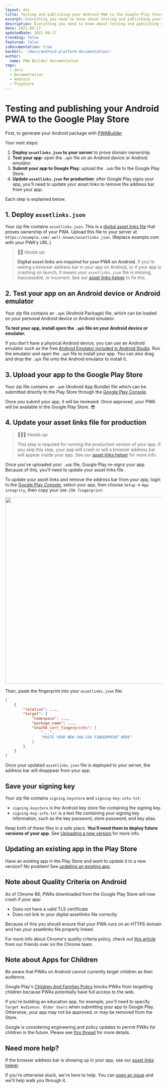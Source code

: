 ```yaml
---
layout: doc
title: Testing and publishing your Android PWA to the Google Play Store
excerpt: Everything you need to know about testing and publishing your Android PWA to the Google Play Store
description: Everything you need to know about testing and publishing your Android PWA to the Google Play Store
date: 2021-09-17
updatedDate: 2021-09-17
trending: false
featured: false
isDocumentation: true
backUrl: '/docs/android-platform-documentation/'
author:
  name: PWA Builder documentation
tags:
  - docs
  - Documentation
  - Android
  - PlayStore
---
```


# Testing and publishing your Android PWA to the Google Play Store

First, to generate your Android package with [PWABuilder](https://www.pwabuilder.com)

Your next steps:
1. **Deploy `assetlinks.json` to your server** to prove domain ownership.
2. **Test your app**: open the `.apk` file on an Android device or Android emulator.
3. **Submit your app to Google Play**: upload the `.aab` file to the Google Play Store.
4. **Update `assetlinks.json` for production**: after Google Play signs your app, you'll need to update your asset links to remove the address bar from your app.

Each step is explained below.

## 1. Deploy `assetlinks.json`

Your zip file contains `assetlinks.json`. This is a [digital asset links file](https://developers.google.com/web/updates/2019/08/twas-quickstart#creating-your-asset-link-file) that proves ownership of your PWA. Upload this file to your server at `https://example.com/.well-known/assetlinks.json`. (Replace example.com with your PWA's URL.)

> 💁‍♂️ *Heads up*: 
> 
> **Digital asset links are required for your PWA on Android**. If you're seeing a browser address bar in your app on Android, or if your app is crashing on launch, it means your `assetlinks.json` file is missing, inaccessible, or incorrect. See our [asset links helper](/Asset-links.md) to fix this.

## 2. Test your app on an Android device or Android emulator
Your zip file contains an `.apk` (Android Package) file, which can be loaded on your personal Android device or Android emulator.

**To test your app, install open the `.apk` file on your Android device or emulator.**

If you don't have a physical Android device, you can use an Android emulator such as the free [Android Emulator included in Android Studio](https://developer.android.com/studio/run/emulator). Run the emulator and open the `.apk` file to install your app. You can also drag and drop the `.apk` file onto the Android emulator to install it.

## 3. Upload your app to the Google Play Store

Your zip file contains an `.aab` (Android App Bundle) file which can be submitted directly to the Play Store through the [Google Play Console](https://developer.android.com/distribute/console).

Once you submit your app, it will be reviewed. Once approved, your PWA will be available in the Google Play Store. 😎

## 4. Update your asset links file for production

> 💁🏽‍♀️ *Heads up*: 
> 
> This step is required for running the production version of your app. If you skip this step, your app will crash or will a browser address bar will appear inside your app. See our [asset links helper](/Asset-links.md#validate-your-assetlinksjson-file) for more info.

Once you've uploaded your `.aab` file, Google Play re-signs your app. Because of this, you'll need to update your asset links file.

To update your asset links and remove the address bar from your app, login to the [Google Play Console](https://developer.android.com/distribute/console), select your app, then choose `Setup` -> `App integrity`, then copy your `SHA-256 fingerprint`:

<img src="/static/google-play-signing.png" width="600px" />

Then, paste the fingerprint into your `assetlinks.json` file:

```json
[
    {
        "relation": ...,
        "target": {
            "namespace": ...,
            "package_name": ...,
            "sha256_cert_fingerprints": [
                "...",
                "PASTE YOUR NEW SHA-256 FINGERPRINT HERE"
            ]
        }
    }
]
```

Once your updated `assetlinks.json` file is deployed to your server, the address bar will disappear from your app.

## Save your signing key

Your zip file contains `signing.keystore` and `signing-key-info.txt`:

- `signing.keystore` is the Android key store file containing the signing key.
- `signing-key-info.txt` is a text file containing your signing key information, such as the key password, store password, and key alias.

Keep both of these files in a safe place. **You'll need them to deploy future versions of your app.** See [Uploading a new version](#uploading-a-new-version) for more info.

## Updating an existing app in the Play Store

Have an existing app in the Play Store and want to update it to a new version? No problem! See [updating an existing app](/docs/android/updating-your-existing-app).

## Note about Quality Criteria on Android

As of Chrome 86, PWAs downloaded from the Google Play Store will now crash if your app:
- Does not have a valid TLS certificate
- Does not link to your digital assetlinks file correctly

Because of this you should ensure that your PWA runs on an HTTPS domain and has your assetlinks file properly linked.

For more info about Chrome's quality criteria policy, check out [this article](https://blog.chromium.org/2020/06/changes-to-quality-criteria-for-pwas.html) from our friends over on the Chrome team.

## Note about Apps for Children

Be aware that PWAs on Android cannot currently target children as their audience.

Google Play's [Children And Families Policy](https://developer.android.com/google-play/guides/families) blocks PWAs from targetting children because PWAs potentially have full access to the web.

If you're building an education app, for example, you'll need to specify `Target Audience: Older Users` when submitting your app to Google Play. Otherwise, your app may not be approved, or may be removed from the Store.

Google is considering engineering and policy updates to permit PWAs for children in the future. Please see [this thread](https://github.com/pwa-builder/PWABuilder/issues/1752) for more details.

## Need more help?

If the browser address bar is showing up in your app, see our [asset links helper](https://github.com/pwa-builder/CloudAPK/blob/master/Asset-links.md).

If you're otherwise stuck, we're here to help. You can [open an issue](https://github.com/pwa-builder/pwabuilder/issues) and we'll help walk you through it.